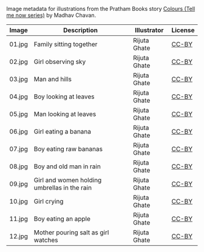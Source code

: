 Image metadata for illustrations from the Pratham Books story [Colours (Tell me now series)](https://storyweaver.org.in/stories/462-colours-tell-me-now-series) by Madhav Chavan.

Image | Description | Illustrator | License
----- | ----------- | ----------- | -------
01.jpg | Family sitting together | Rijuta Ghate | [CC-BY](https://creativecommons.org/licenses/by/4.0/)
02.jpg | Girl observing sky | Rijuta Ghate | [CC-BY](https://creativecommons.org/licenses/by/4.0/)
03.jpg | Man and hills | Rijuta Ghate | [CC-BY](https://creativecommons.org/licenses/by/4.0/)
04.jpg | Boy looking at leaves | Rijuta Ghate | [CC-BY](https://creativecommons.org/licenses/by/4.0/)
05.jpg | Man looking at leaves | Rijuta Ghate | [CC-BY](https://creativecommons.org/licenses/by/4.0/)
06.jpg | Girl eating a banana | Rijuta Ghate | [CC-BY](https://creativecommons.org/licenses/by/4.0/)
07.jpg | Boy eating raw bananas | Rijuta Ghate | [CC-BY](https://creativecommons.org/licenses/by/4.0/)
08.jpg | Boy and old man in rain | Rijuta Ghate | [CC-BY](https://creativecommons.org/licenses/by/4.0/)
09.jpg | Girl and women holding umbrellas in the rain | Rijuta Ghate | [CC-BY](https://creativecommons.org/licenses/by/4.0/)
10.jpg | Girl crying  | Rijuta Ghate | [CC-BY](https://creativecommons.org/licenses/by/4.0/)
11.jpg | Boy eating an apple | Rijuta Ghate | [CC-BY](https://creativecommons.org/licenses/by/4.0/)
12.jpg | Mother pouring salt as girl watches | Rijuta Ghate | [CC-BY](https://creativecommons.org/licenses/by/4.0/)
